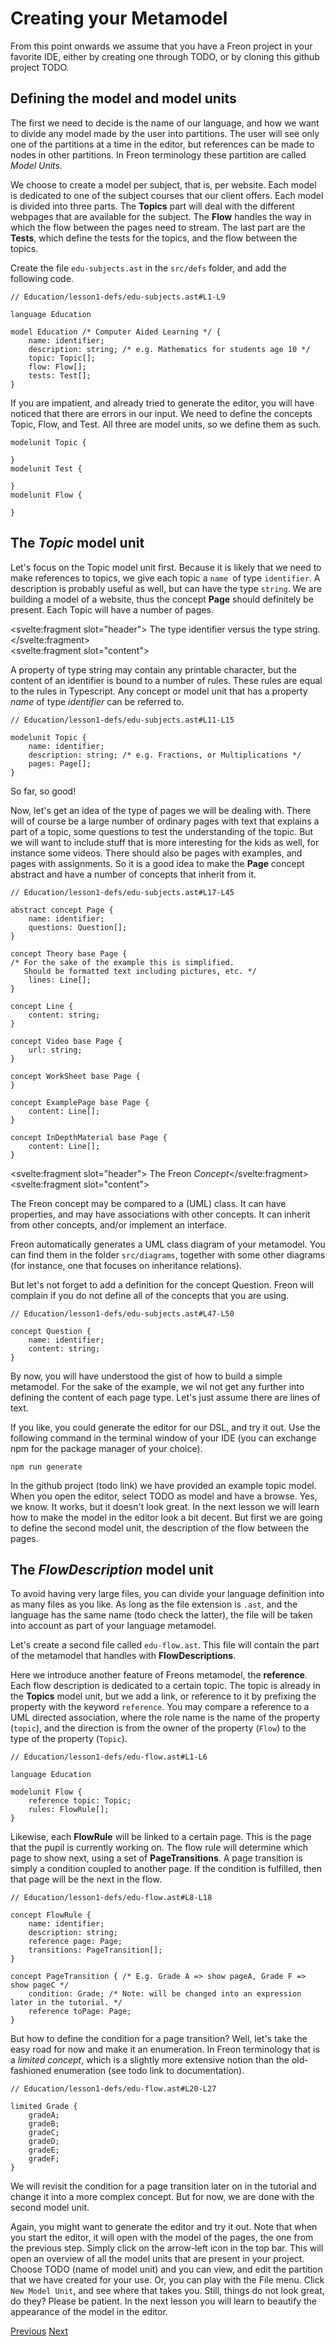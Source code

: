 <script>
    import Note from "$lib/notes/Note.svelte";
</script>

# Creating your Metamodel

From this point onwards we assume that you have a Freon project in your
favorite IDE, either by creating one through TODO, or by cloning this github
project TODO.

## Defining the model and model units

The first we need to decide is the name of our language, and how we
want to divide any model made by the user into partitions. The user will see only one of the partitions
at a time in the editor, but references can be made to nodes in other partitions. In
Freon terminology these partition are called _Model Units_.

We choose to create a model per subject, that is, per website. Each model is dedicated to
one of the subject courses that our client offers. Each model is divided into three
parts. The **Topics** part will deal with the different webpages that are available
for the subject. The **Flow** handles the way in which the flow between
the pages need to stream. The last part are the **Tests**, which define the tests for
the topics, and the flow between the topics.

Create the file `edu-subjects.ast` in the `src/defs` folder, and add the following code.

```text
// Education/lesson1-defs/edu-subjects.ast#L1-L9

language Education

model Education /* Computer Aided Learning */ {
    name: identifier;
    description: string; /* e.g. Mathematics for students age 10 */
    topic: Topic[];
    flow: Flow[];
    tests: Test[];
}
```

If you are impatient, and already tried to generate the editor, you will have noticed
that there are errors in our input. We need to define the concepts Topic,
Flow, and Test. All three are model units, so we define them as such.

```text
modelunit Topic {

}
modelunit Test {

}
modelunit Flow {

}
```

## The _Topic_ model unit

Let's focus on the Topic model unit first. Because it is likely that we need to make references to topics,
we give each topic a `name `of type `identifier`. A description is probably useful as well, but can have the type `string`.
We are building a model of a website, thus the concept **Page** should definitely be present.
Each Topic will have a number of pages.

<Note><svelte:fragment slot="header"> The type identifier versus the type string.</svelte:fragment>  
<svelte:fragment slot="content">

<p>A property of type string may contain any printable character, but the content of an identifier is bound to a number of rules.
These rules are equal to the rules in Typescript. Any concept or model unit that has a property
<i>name</i> of type <i>identifier</i> can be referred to. </p>
</svelte:fragment></Note>

```text
// Education/lesson1-defs/edu-subjects.ast#L11-L15

modelunit Topic {
    name: identifier;
    description: string; /* e.g. Fractions, or Multiplications */
    pages: Page[];
}
```

So far, so good!

Now, let's get an idea of the type of pages we will be dealing with.
There will of course be a large number of ordinary pages with text that explains a part
of a topic, some questions to test the understanding of the topic. But we will want to
include stuff that is more interesting for the kids as well, for instance some videos.
There should also be pages with examples, and pages with assignments. So it is a good
idea to make the **Page** concept abstract and have a number of concepts that inherit from it.

```text
// Education/lesson1-defs/edu-subjects.ast#L17-L45

abstract concept Page {
    name: identifier;
    questions: Question[];
}

concept Theory base Page {
/* For the sake of the example this is simplified.
   Should be formatted text including pictures, etc. */
    lines: Line[];
}

concept Line {
    content: string;
}

concept Video base Page {
    url: string;
}

concept WorkSheet base Page {
}

concept ExamplePage base Page {
    content: Line[];
}

concept InDepthMaterial base Page {
    content: Line[];
}
```

<Note><svelte:fragment slot="header"> The Freon <i>Concept</i></svelte:fragment>
<svelte:fragment slot="content">

<p>The Freon concept may be compared to a (UML) class. It can have properties, and may have associations with other concepts.
It can inherit from other concepts, and/or implement an interface.</p>
<p>Freon automatically generates a UML class diagram of your metamodel. You can find them in the
folder <code>src/diagrams</code>, together with some other diagrams
(for instance, one that focuses on inheritance relations).  </p>
</svelte:fragment></Note>

But let's not forget to add a definition for the concept Question. Freon will complain if you
do not define all of the concepts that you are using.

```text
// Education/lesson1-defs/edu-subjects.ast#L47-L50

concept Question {
    name: identifier;
    content: string;
}
```

By now, you will have understood the gist of how to build a simple metamodel. For the sake of the example,
we wil not get any further into defining the content of each page type. Let's just assume there are lines of text.

If you like, you could generate the editor for our DSL, and try it out. Use the following command in the terminal
window of your IDE (you can exchange npm for the package manager of your choice).

```
npm run generate
```

In the github project (todo link) we have provided an example topic model.
When you open the editor, select TODO as model and have a browse. Yes, we know. It works, but it doesn't look great.
In the next lesson we will learn how to
make the model in the editor look a bit decent. But first we are going to define the second model unit, the
description of the flow between the pages.

## The _FlowDescription_ model unit

To avoid having very large files, you can divide your language definition into as many files as you like.
As long as the file extension is `.ast`, and the language has the same name (todo check the latter), the file
will be taken into account as part of your language metamodel.

Let's create a second file called `edu-flow.ast`. This file will contain the part of the metamodel that handles with
**FlowDescriptions**.

Here we introduce another feature of Freons metamodel, the **reference**. Each flow description is dedicated to a certain topic.
The topic is already in the **Topics** model unit, but we add a link, or reference to it by prefixing the property with the keyword
`reference`. You may compare a reference to a UML directed association, where the role name is the name of the property (`topic`), and the direction
is from the owner of the property (`Flow`) to the type of the property (`Topic`).

```text
// Education/lesson1-defs/edu-flow.ast#L1-L6

language Education

modelunit Flow {
    reference topic: Topic;
    rules: FlowRule[];
}
```

Likewise, each **FlowRule** will be linked to a certain page. This is the page that the pupil is currently
working on. The flow rule will determine which page to show next, using a set of **PageTransitions**.
A page transition is simply a condition coupled to another page. If the condition is fulfilled, then that
page will be the next in the flow.

```text
// Education/lesson1-defs/edu-flow.ast#L8-L18

concept FlowRule {
    name: identifier;
    description: string;
    reference page: Page;
    transitions: PageTransition[];
}

concept PageTransition { /* E.g. Grade A => show pageA, Grade F => show pageC */
    condition: Grade; /* Note: will be changed into an expression later in the tutorial. */
    reference toPage: Page;
}
```

But how to define the condition for a page transition? Well, let's take the easy road for now and make it an enumeration.
In Freon terminology that is a _limited concept_, which is a slightly more extensive notion than the old-fashioned
enumeration (see todo link to documentation).

```text
// Education/lesson1-defs/edu-flow.ast#L20-L27

limited Grade {
    gradeA;
    gradeB;
    gradeC;
    gradeD;
    gradeE;
    gradeF;
}
```

We will revisit the condition for a page transition later on in the tutorial and change it into a more complex concept. But for now,
we are done with the second model unit.

Again, you might want to generate the editor and try it out. Note that when you start the editor, it will open
with the model of the pages, the one from the previous step. Simply click on the arrow-left icon in the top bar. This will open an
overview of all the model units that are present in your project. Choose TODO (name of model unit) and you can view, and edit the partition that
we have created for your use. Or, you can play with the File menu. Click `New Model Unit`, and see where that takes you.
Still, things do not look great, do they? Please be patient. In the next lesson you will learn to beautify the appearance of the model in the editor.

[Previous](/Tutorial/Intro)
[Next](/Tutorial/Making_an_Editor)
